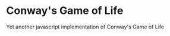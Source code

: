 Conway's Game of Life
=====================

Yet another javascript implementation of Conway's Game of Life
